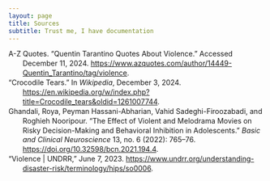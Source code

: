 ```yaml
---
layout: page
title: Sources
subtitle: Trust me, I have documentation
---
```


<div class="csl-bib-body" style="line-height: 1.35; margin-left: 2em; text-indent:-2em;">
  <div class="csl-entry">A-Z Quotes. “Quentin Tarantino Quotes About Violence.” Accessed December 11, 2024. <a href="https://www.azquotes.com/author/14449-Quentin_Tarantino/tag/violence">https://www.azquotes.com/author/14449-Quentin_Tarantino/tag/violence</a>.</div>
  <span class="Z3988" title="url_ver=Z39.88-2004&amp;ctx_ver=Z39.88-2004&amp;rfr_id=info%3Asid%2Fzotero.org%3A2&amp;rft_val_fmt=info%3Aofi%2Ffmt%3Akev%3Amtx%3Adc&amp;rft.type=webpage&amp;rft.title=Quentin%20Tarantino%20Quotes%20About%20Violence&amp;rft.description=Discover%20Quentin%20Tarantino%20quotes%20about%20violence.%20Share%20with%20friends.%20Create%20amazing%20picture%20quotes%20from%20Quentin%20Tarantino%20quotations.&amp;rft.identifier=https%3A%2F%2Fwww.azquotes.com%2Fauthor%2F14449-Quentin_Tarantino%2Ftag%2Fviolence"></span>
  <div class="csl-entry">“Crocodile Tears.” In <i>Wikipedia</i>, December 3, 2024. <a href="https://en.wikipedia.org/w/index.php?title=Crocodile_tears&amp;oldid=1261007744">https://en.wikipedia.org/w/index.php?title=Crocodile_tears&amp;oldid=1261007744</a>.</div>
  <span class="Z3988" title="url_ver=Z39.88-2004&amp;ctx_ver=Z39.88-2004&amp;rfr_id=info%3Asid%2Fzotero.org%3A2&amp;rft_val_fmt=info%3Aofi%2Ffmt%3Akev%3Amtx%3Adc&amp;rft.type=encyclopediaArticle&amp;rft.title=Crocodile%20tears&amp;rft.rights=Creative%20Commons%20Attribution-ShareAlike%20License&amp;rft.description=Crocodile%20tears%2C%20or%20superficial%20sympathy%2C%20is%20a%20colloquial%20term%20used%20to%20describe%20a%20false%2C%20insincere%20display%20of%20emotion%2C%20such%20as%20a%20hypocrite%20crying%20fake%20tears%20of%20grief.%20The%20phrase%20derives%20from%20an%20ancient%20belief%20that%20crocodiles%20shed%20tears%20while%20consuming%20their%20prey%20and%2C%20as%20such%2C%20is%20present%20in%20many%20modern%20languages%2C%20especially%20in%20Europe%2C%20where%20it%20was%20introduced%20through%20Latin.%20While%20crocodiles%20do%20have%20tear%20ducts%2C%20they%20weep%20to%20lubricate%20their%20eyes%2C%20typically%20when%20they%20have%20been%20out%20of%20water%20for%20a%20long%20time%20and%20their%20eyes%20begin%20to%20dry%20out.%20However%2C%20evidence%20suggests%20this%20could%20also%20be%20triggered%20by%20feeding.%0ABogorad's%20syndrome%2C%20a%20condition%20which%20causes%20sufferers%20to%20shed%20tears%20while%20consuming%20food%2C%20has%20been%20labelled%20%22crocodile%20tears%20syndrome%22%20in%20reference%20to%20the%20legend.&amp;rft.identifier=https%3A%2F%2Fen.wikipedia.org%2Fw%2Findex.php%3Ftitle%3DCrocodile_tears%26oldid%3D1261007744&amp;rft.date=2024-12-03&amp;rft.language=en"></span>
  <div class="csl-entry">Ghandali, Roya, Peyman Hassani-Abharian, Vahid Sadeghi-Firoozabadi, and Roghieh Nooripour. “The Effect of Violent and Melodrama Movies on Risky Decision-Making and Behavioral Inhibition in Adolescents.” <i>Basic and Clinical Neuroscience</i> 13, no. 6 (2022): 765–76. <a href="https://doi.org/10.32598/bcn.2021.194.4">https://doi.org/10.32598/bcn.2021.194.4</a>.</div>
  <span class="Z3988" title="url_ver=Z39.88-2004&amp;ctx_ver=Z39.88-2004&amp;rfr_id=info%3Asid%2Fzotero.org%3A2&amp;rft_id=info%3Adoi%2F10.32598%2Fbcn.2021.194.4&amp;rft_id=info%3Apmid%2F37323950&amp;rft_val_fmt=info%3Aofi%2Ffmt%3Akev%3Amtx%3Ajournal&amp;rft.genre=article&amp;rft.atitle=The%20Effect%20of%20Violent%20and%20Melodrama%20Movies%20on%20Risky%20Decision-making%20and%20Behavioral%20Inhibition%20in%20Adolescents&amp;rft.jtitle=Basic%20and%20Clinical%20Neuroscience&amp;rft.stitle=Basic%20Clin%20Neurosci&amp;rft.volume=13&amp;rft.issue=6&amp;rft.aufirst=Roya&amp;rft.aulast=Ghandali&amp;rft.au=Roya%20Ghandali&amp;rft.au=Peyman%20Hassani-Abharian&amp;rft.au=Vahid%20Sadeghi-Firoozabadi&amp;rft.au=Roghieh%20Nooripour&amp;rft.date=2022&amp;rft.pages=765-776&amp;rft.spage=765&amp;rft.epage=776&amp;rft.issn=2008-126X"></span>
  <div class="csl-entry">“Violence | UNDRR,” June 7, 2023. <a href="https://www.undrr.org/understanding-disaster-risk/terminology/hips/so0006">https://www.undrr.org/understanding-disaster-risk/terminology/hips/so0006</a>.</div>
  <span class="Z3988" title="url_ver=Z39.88-2004&amp;ctx_ver=Z39.88-2004&amp;rfr_id=info%3Asid%2Fzotero.org%3A2&amp;rft_val_fmt=info%3Aofi%2Ffmt%3Akev%3Amtx%3Adc&amp;rft.type=webpage&amp;rft.title=Violence%20%7C%20UNDRR&amp;rft.description=Violence%20refers%20to%20the%20intentional%20or%20unintentional%20use%20of%20force%20whether%20physical%20or%20psychological%2C%20threatened%20or%20actual%2C%20against%20an%20individual%2C%20oneself%2C%20or%20against%20a%20group%20of%20people%2C%20a%20community%2C%20or%20a%20government.%20Violence%20can%20either%20be%20targeted%20or%20indiscriminate%2C%20motivated%20by%20certain%20aims%2C%20including%20political%2C%20religious%2C%20social%2C%20economic%2C%20ethnic%2C%20racial%2C%20or%20gender-based%2C%20or%20unintentional%20and%20can%20be%20initiated%20with%20the%20aim%20to%20directly%20or%20indirectly%20inflict%20harm%2C%20injury%20or%20death%20(Krug%20et%20al.%2C%202002).&amp;rft.identifier=https%3A%2F%2Fwww.undrr.org%2Funderstanding-disaster-risk%2Fterminology%2Fhips%2Fso0006&amp;rft.date=2023-06-07&amp;rft.language=en"></span>
</div>